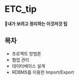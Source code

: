 # ETC_tip
#### 🔖내가 보려고 정리하는 이것저것 팁



## 목차

- 프로젝트 방법론
- 협업 관리
- 데이터베이스 설계
- RDBMS를 이용한 Import/Export
